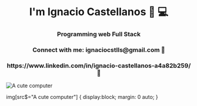 <h1 align="center"> I'm Ignacio Castellanos  🧔 💻  </h1>
<h3 align="center">Programming web Full Stack</h3>


<h3 align="center">Connect with me: ignaciocstlls@gmail.com 📧</h3>
<h3 align="center">https://www.linkedin.com/in/ignacio-castellanos-a4a82b259/ 📧</h3>
<p align="left">
</p>


![A cute computer](https://user-images.githubusercontent.com/116003329/217473826-1c17f817-0e08-4359-982c-41c9c1bbcca8.gif)

img[src$="A cute computer"] { display:block; margin: 0 auto; }


